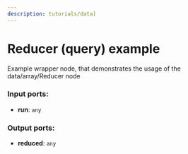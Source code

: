 ```yaml
---
description: tutorials/data]
---
```


# Reducer (query) example

Example wrapper node, that demonstrates the usage of the data/array/Reducer node

### Input ports:

* __run__: `any`

### Output ports:

* __reduced__: `any`

